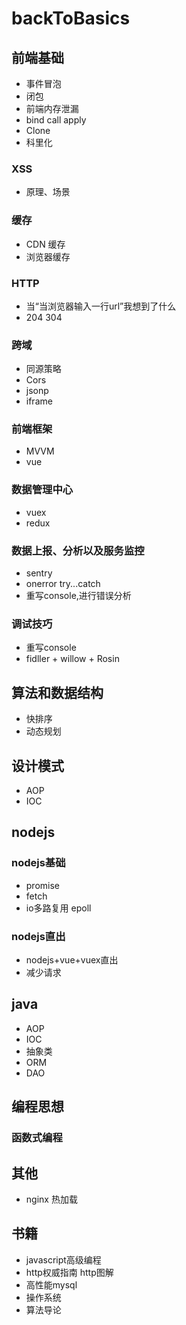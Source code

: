 # backToBasics

## 前端基础
- 事件冒泡
- 闭包
- 前端内存泄漏
- bind call apply
- Clone 
- 科里化

### XSS
- 原理、场景

### 缓存
- CDN 缓存
- 浏览器缓存

### HTTP
- 当“当浏览器输入一行url”我想到了什么
- 204 304

### 跨域
- 同源策略
- Cors
- jsonp
- iframe

### 前端框架
- MVVM
- vue

### 数据管理中心
- vuex
- redux

### 数据上报、分析以及服务监控
- sentry
- onerror try...catch
- 重写console,进行错误分析

### 调试技巧
- 重写console
- fidller + willow + Rosin

## 算法和数据结构
- 快排序
- 动态规划

## 设计模式
- AOP
- IOC

## nodejs
### nodejs基础
- promise
- fetch
- io多路复用 epoll

### nodejs直出
- nodejs+vue+vuex直出
- 减少请求

## java
- AOP
- IOC
- 抽象类
- ORM
- DAO

## 编程思想
### 函数式编程

## 其他
- nginx 热加载

## 书籍
- javascript高级编程
- http权威指南 http图解
- 高性能mysql
- 操作系统
- 算法导论


